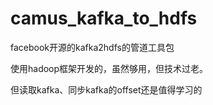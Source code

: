 # camus_kafka_to_hdfs
facebook开源的kafka2hdfs的管道工具包

使用hadoop框架开发的，虽然够用，但技术过老。

但读取kafka、同步kafka的offset还是值得学习的
